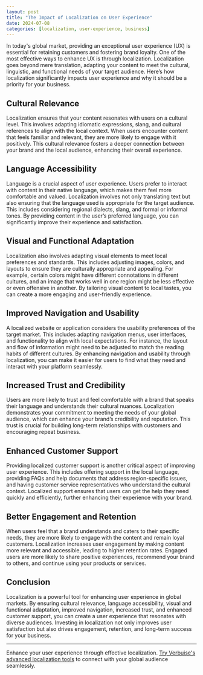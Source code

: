 ```yaml
---
layout: post
title: "The Impact of Localization on User Experience"
date: 2024-07-08
categories: [localization, user-experience, business]
---
```


In today's global market, providing an exceptional user experience (UX) is essential for retaining customers and fostering brand loyalty. One of the most effective ways to enhance UX is through localization. Localization goes beyond mere translation, adapting your content to meet the cultural, linguistic, and functional needs of your target audience. Here’s how localization significantly impacts user experience and why it should be a priority for your business.

## Cultural Relevance

Localization ensures that your content resonates with users on a cultural level. This involves adapting idiomatic expressions, slang, and cultural references to align with the local context. When users encounter content that feels familiar and relevant, they are more likely to engage with it positively. This cultural relevance fosters a deeper connection between your brand and the local audience, enhancing their overall experience.

## Language Accessibility

Language is a crucial aspect of user experience. Users prefer to interact with content in their native language, which makes them feel more comfortable and valued. Localization involves not only translating text but also ensuring that the language used is appropriate for the target audience. This includes considering regional dialects, slang, and formal or informal tones. By providing content in the user’s preferred language, you can significantly improve their experience and satisfaction.

## Visual and Functional Adaptation

Localization also involves adapting visual elements to meet local preferences and standards. This includes adjusting images, colors, and layouts to ensure they are culturally appropriate and appealing. For example, certain colors might have different connotations in different cultures, and an image that works well in one region might be less effective or even offensive in another. By tailoring visual content to local tastes, you can create a more engaging and user-friendly experience.

## Improved Navigation and Usability

A localized website or application considers the usability preferences of the target market. This includes adapting navigation menus, user interfaces, and functionality to align with local expectations. For instance, the layout and flow of information might need to be adjusted to match the reading habits of different cultures. By enhancing navigation and usability through localization, you can make it easier for users to find what they need and interact with your platform seamlessly.

## Increased Trust and Credibility

Users are more likely to trust and feel comfortable with a brand that speaks their language and understands their cultural nuances. Localization demonstrates your commitment to meeting the needs of your global audience, which can enhance your brand’s credibility and reputation. This trust is crucial for building long-term relationships with customers and encouraging repeat business.

## Enhanced Customer Support

Providing localized customer support is another critical aspect of improving user experience. This includes offering support in the local language, providing FAQs and help documents that address region-specific issues, and having customer service representatives who understand the cultural context. Localized support ensures that users can get the help they need quickly and efficiently, further enhancing their experience with your brand.

## Better Engagement and Retention

When users feel that a brand understands and caters to their specific needs, they are more likely to engage with the content and remain loyal customers. Localization increases user engagement by making content more relevant and accessible, leading to higher retention rates. Engaged users are more likely to share positive experiences, recommend your brand to others, and continue using your products or services.

## Conclusion

Localization is a powerful tool for enhancing user experience in global markets. By ensuring cultural relevance, language accessibility, visual and functional adaptation, improved navigation, increased trust, and enhanced customer support, you can create a user experience that resonates with diverse audiences. Investing in localization not only improves user satisfaction but also drives engagement, retention, and long-term success for your business.

---

Enhance your user experience through effective localization. [Try Verbuise's advanced localization tools](https://app.verbuise.com/trial) to connect with your global audience seamlessly.

